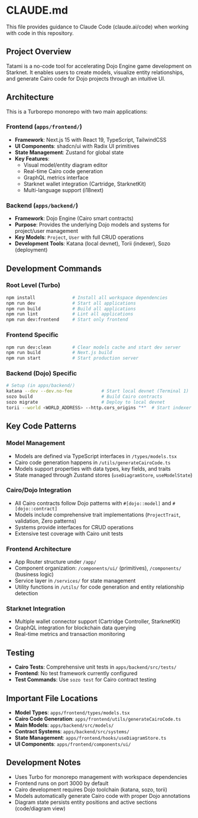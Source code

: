 # CLAUDE.md

This file provides guidance to Claude Code (claude.ai/code) when working with code in this repository.

## Project Overview

Tatami is a no-code tool for accelerating Dojo Engine game development on Starknet. It enables users to create models, visualize entity relationships, and generate Cairo code for Dojo projects through an intuitive UI.

## Architecture

This is a Turborepo monorepo with two main applications:

### Frontend (`apps/frontend/`)
- **Framework**: Next.js 15 with React 19, TypeScript, TailwindCSS
- **UI Components**: shadcn/ui with Radix UI primitives
- **State Management**: Zustand for global state
- **Key Features**:
  - Visual model/entity diagram editor
  - Real-time Cairo code generation
  - GraphQL metrics interface
  - Starknet wallet integration (Cartridge, StarknetKit)
  - Multi-language support (i18next)

### Backend (`apps/backend/`)
- **Framework**: Dojo Engine (Cairo smart contracts)
- **Purpose**: Provides the underlying Dojo models and systems for project/user management
- **Key Models**: `Project`, `User` with full CRUD operations
- **Development Tools**: Katana (local devnet), Torii (indexer), Sozo (deployment)

## Development Commands

### Root Level (Turbo)
```bash
npm install              # Install all workspace dependencies
npm run dev              # Start all applications
npm run build            # Build all applications  
npm run lint             # Lint all applications
npm run dev:frontend     # Start only frontend
```

### Frontend Specific
```bash
npm run dev:clean        # Clear models cache and start dev server
npm run build            # Next.js build
npm run start            # Start production server
```

### Backend (Dojo) Specific
```bash
# Setup (in apps/backend/)
katana --dev --dev.no-fee           # Start local devnet (Terminal 1)
sozo build                          # Build Cairo contracts
sozo migrate                        # Deploy to local devnet
torii --world <WORLD_ADDRESS> --http.cors_origins "*"  # Start indexer
```

## Key Code Patterns

### Model Management
- Models are defined via TypeScript interfaces in `/types/models.tsx`
- Cairo code generation happens in `/utils/generateCairoCode.ts`
- Models support properties with data types, key fields, and traits
- State managed through Zustand stores (`useDiagramStore`, `useModelState`)

### Cairo/Dojo Integration
- All Cairo contracts follow Dojo patterns with `#[dojo::model]` and `#[dojo::contract]`
- Models include comprehensive trait implementations (`ProjectTrait`, validation, Zero patterns)
- Systems provide interfaces for CRUD operations
- Extensive test coverage with Cairo unit tests

### Frontend Architecture
- App Router structure under `/app/`
- Component organization: `/components/ui/` (primitives), `/components/` (business logic)
- Service layer in `/services/` for state management
- Utility functions in `/utils/` for code generation and entity relationship detection

### Starknet Integration
- Multiple wallet connector support (Cartridge Controller, StarknetKit)
- GraphQL integration for blockchain data querying
- Real-time metrics and transaction monitoring

## Testing

- **Cairo Tests**: Comprehensive unit tests in `apps/backend/src/tests/`
- **Frontend**: No test framework currently configured
- **Test Commands**: Use `sozo test` for Cairo contract testing

## Important File Locations

- **Model Types**: `apps/frontend/types/models.tsx`
- **Cairo Code Generation**: `apps/frontend/utils/generateCairoCode.ts`
- **Main Models**: `apps/backend/src/models/`
- **Contract Systems**: `apps/backend/src/systems/`
- **State Management**: `apps/frontend/hooks/useDiagramStore.ts`
- **UI Components**: `apps/frontend/components/ui/`

## Development Notes

- Uses Turbo for monorepo management with workspace dependencies
- Frontend runs on port 3000 by default
- Cairo development requires Dojo toolchain (katana, sozo, torii)
- Models automatically generate Cairo code with proper Dojo annotations
- Diagram state persists entity positions and active sections (code/diagram view)